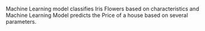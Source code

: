 Machine Learning model classifies Iris Flowers based on characteristics and Machine Learning Model predicts the Price of a house based on several parameters.
